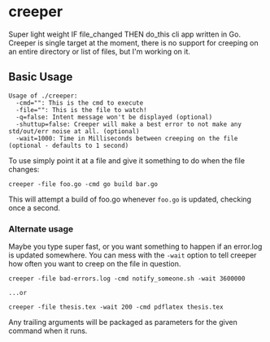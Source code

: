 creeper
=======

Super light weight IF file_changed THEN do_this cli app written in Go. Creeper is single target at the moment, there is no support for creeping on an entire directory or list of files, but I'm working on it.

## Basic Usage
```
Usage of ./creeper:
  -cmd="": This is the cmd to execute
  -file="": This is the file to watch!
  -q=false: Intent message won't be displayed (optional)
  -shuttup=false: Creeper will make a best error to not make any std/out/err noise at all. (optional)
  -wait=1000: Time in Milliseconds between creeping on the file (optional - defaults to 1 second)
```

To use simply point it at a file and give it something to do when the file changes:

```
creeper -file foo.go -cmd go build bar.go
```

This will attempt a build of foo.go whenever <code>foo.go</code> is updated, checking once a second.

### Alternate usage

Maybe you type super fast, or you want something to happen if an error.log is updated somewhere. You can mess with the <code>-wait</code> option to tell creeper how often you want to creep on the file in question.

```
creeper -file bad-errors.log -cmd notify_someone.sh -wait 3600000

...or

creeper -file thesis.tex -wait 200 -cmd pdflatex thesis.tex
```

Any trailing arguments will be packaged as parameters for the given command when it runs.